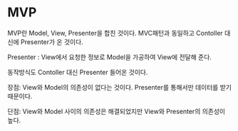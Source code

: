 # MVP

MVP란 Model, View, Presenter을 합친 것이다. MVC패턴과 동일하고 Contoller 대신에 Presenter가 온 것이다.

Presenter : View에서 요청한 정보로 Model을 가공하여 View에 전달해 준다.

동작방식도 Contoller 대신 Presenter 들어온 것이다.

장점:
View와 Model의 의존성이 없다는 것이다. Presenter를 통해서만 데이터를 받기 때문이다.

단점:
View와 Model 사이의 의존성은 해결되었지만 View와 Presenter의 의존성이 높다.